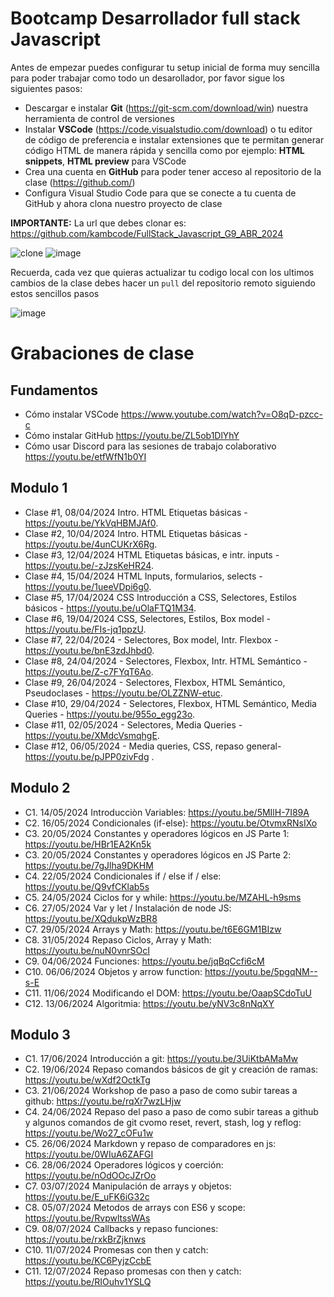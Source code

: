# Bootcamp Desarrollador full stack Javascript

Antes de empezar puedes configurar tu setup inicial de forma muy sencilla para poder trabajar como todo un desarollador, por favor sigue los siguientes pasos:

- Descargar e instalar **Git** (https://git-scm.com/download/win) nuestra herramienta de control de versiones
- Instalar **VSCode** (https://code.visualstudio.com/download) o tu editor de código de preferencia e instalar extensiones que te permitan generar código HTML de manera rápida y sencilla como por ejemplo: **HTML snippets**, **HTML preview** para VSCode
- Crea una cuenta en **GitHub** para poder tener acceso al repositorio de la clase (https://github.com/)
- Configura Visual Studio Code para que se conecte a tu cuenta de GitHub y ahora clona nuestro proyecto de clase

**IMPORTANTE:** La url que debes clonar es: https://github.com/kambcode/FullStack_Javascript_G9_ABR_2024

![clone](https://github.com/kambcode/FullStack_Javascript_G3_2023_09_04/assets/137812574/b49be206-5c67-40e8-a567-bdd957c549eb)
![image](https://github.com/KamiloMontoya/kambcode_g1/assets/11945476/ca0ce2ad-72ec-431d-b3e1-55b84c64ec13)

Recuerda, cada vez que quieras actualizar tu codigo local con los ultimos cambios de la clase debes hacer un `pull` del repositorio remoto siguiendo estos sencillos pasos

![image](https://github.com/KamiloMontoya/kambcode_g1/assets/11945476/8d8f7da6-aa4c-4d67-9dec-59cd360bda0f)

# Grabaciones de clase
## Fundamentos
- Cómo instalar VSCode https://www.youtube.com/watch?v=O8qD-pzcc-c
- Cómo instalar GitHub https://youtu.be/ZL5ob1DlYhY
- Cómo usar Discord para las sesiones de trabajo colaborativo https://youtu.be/etfWfN1b0YI
## Modulo 1
- Clase #1, 08/04/2024 Intro. HTML Etiquetas básicas - https://youtu.be/YkVqHBMJAf0.
- Clase #2, 10/04/2024 Intro. HTML Etiquetas básicas - https://youtu.be/4unCUKrX6Rg.
- Clase #3, 12/04/2024 HTML Etiquetas básicas, e intr. inputs - https://youtu.be/-zJzsKeHR24.
- Clase #4, 15/04/2024 HTML Inputs, formularios, selects - https://youtu.be/1ueeVDpi6g0.
- Clase #5, 17/04/2024 CSS Introducción a CSS, Selectores, Estilos básicos - https://youtu.be/uOlaFTQ1M34.
- Clase #6, 19/04/2024 CSS, Selectores, Estilos, Box model - https://youtu.be/FIs-jq1ppzU.
- Clase #7, 22/04/2024 - Selectores, Box model, Intr. Flexbox - https://youtu.be/bnE3zdJhbd0.
- Clase #8, 24/04/2024 - Selectores, Flexbox, Intr. HTML Semántico - https://youtu.be/Z-c7FYqT6Ao.
- Clase #9, 26/04/2024 - Selectores, Flexbox, HTML Semántico, Pseudoclases - https://youtu.be/OLZZNW-etuc.
- Clase #10, 29/04/2024 - Selectores, Flexbox, HTML Semántico, Media Queries - https://youtu.be/955o_egg23o.
- Clase #11, 02/05/2024 - Selectores, Media Queries - https://youtu.be/XMdcVsmqhgE.
- Clase #12, 06/05/2024 - Media queries, CSS, repaso general- https://youtu.be/pJPP0zivFdg  .


## Modulo 2
- C1. 14/05/2024 Introducciòn Variables: https://youtu.be/5MIlH-7I89A
- C2. 16/05/2024 Condicionales (if-else): https://youtu.be/OtvmxRNsIXo
- C3. 20/05/2024 Constantes y operadores lógicos en JS Parte 1: https://youtu.be/HBr1EA2Kn5k
- C3. 20/05/2024 Constantes y operadores lógicos en JS Parte 2: https://youtu.be/7gJlha9DKHM
- C4. 22/05/2024 Condicionales if / else if / else: https://youtu.be/Q9vfCKlab5s
- C5. 24/05/2024 Ciclos for y while: https://youtu.be/MZAHL-h9sms
- C6. 27/05/2024 Var y let / Instalación de node JS: https://youtu.be/XQdukpWzBR8
- C7. 29/05/2024 Arrays y Math: https://youtu.be/t6E6GM1BIzw
- C8. 31/05/2024 Repaso Ciclos, Array y Math: https://youtu.be/nuN0vnrSOcI
- C9. 04/06/2024 Funciones: https://youtu.be/jqBqCcfi6cM
- C10. 06/06/2024 Objetos y arrow function: https://youtu.be/5pgqNM--s-E
- C11. 11/06/2024 Modificando el DOM: https://youtu.be/OaapSCdoTuU
- C12. 13/06/2024 Algoritmia: https://youtu.be/yNV3c8nNqXY

## Modulo 3
- C1. 17/06/2024 Introducción a git: https://youtu.be/3UiKtbAMaMw
- C2. 19/06/2024 Repaso comandos básicos de git y creación de ramas: https://youtu.be/wXdf2OctkTg
- C3. 21/06/2024 Workshop de paso a paso de como subir tareas a github: https://youtu.be/rqXr7wzLHjw
- C4. 24/06/2024 Repaso del paso a paso de como subir tareas a github y algunos comandos de git cvomo reset, revert, stash, log y reflog: https://youtu.be/Wo27_cOFu1w
- C5. 26/06/2024 Markdown y repaso de comparadores en js: https://youtu.be/0WIuA6ZAFGI
- C6. 28/06/2024 Operadores lógicos y coerción: https://youtu.be/nOdOOcJZrOo
- C7. 03/07/2024 Manipulación de arrays y objetos: https://youtu.be/E_uFK6iG32c
- C8. 05/07/2024 Metodos de arrays con ES6 y scope: https://youtu.be/RvpwltssWAs
- C9. 08/07/2024 Callbacks y repaso funciones: https://youtu.be/rxkBrZjknws
- C10. 11/07/2024 Promesas con then y catch: https://youtu.be/KC6PyjzCcbE
- C11. 12/07/2024 Repaso promesas con then y catch: https://youtu.be/RIOuhv1YSLQ